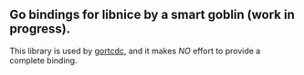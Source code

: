 ## Go bindings for libnice by a smart goblin (work in progress).

This library is used by [gortcdc](https://github.com/xhs/gortcdc), and it makes *NO* effort to provide a complete binding.
